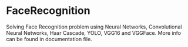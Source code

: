 # FaceRecognition
Solving Face Recognition problem using Neural Networks, Convolutional Neural Networks, Haar Cascade, YOLO, VGG16 and VGGFace.
More info can be found in documentation file.
